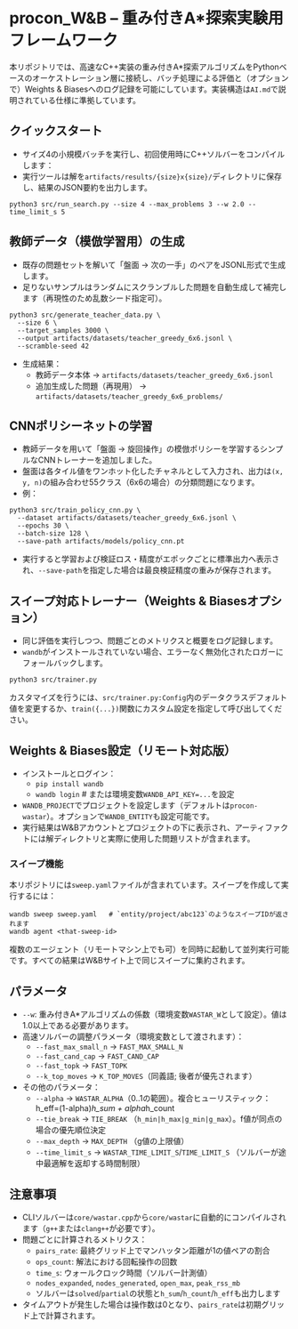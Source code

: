 # procon_W&B – 重み付きA*探索実験用フレームワーク

本リポジトリでは、高速なC++実装の重み付きA*探索アルゴリズムをPythonベースのオーケストレーション層に接続し、バッチ処理による評価と（オプションで）Weights & Biasesへのログ記録を可能にしています。実装構造は`AI.md`で説明されている仕様に準拠しています。

## クイックスタート

- サイズ4の小規模バッチを実行し、初回使用時にC++ソルバーをコンパイルします：
- 実行ツールは解を`artifacts/results/{size}x{size}/`ディレクトリに保存し、結果のJSON要約を出力します。

```
python3 src/run_search.py --size 4 --max_problems 3 --w 2.0 --time_limit_s 5
```

## 教師データ（模倣学習用）の生成

- 既存の問題セットを解いて「盤面 → 次の一手」のペアをJSONL形式で生成します。
- 足りないサンプルはランダムにスクランブルした問題を自動生成して補完します（再現性のため乱数シード指定可）。

```
python3 src/generate_teacher_data.py \
  --size 6 \
  --target_samples 3000 \
  --output artifacts/datasets/teacher_greedy_6x6.jsonl \
  --scramble-seed 42
```

- 生成結果：
  - 教師データ本体 → `artifacts/datasets/teacher_greedy_6x6.jsonl`
  - 追加生成した問題（再現用） → `artifacts/datasets/teacher_greedy_6x6_problems/`

## CNNポリシーネットの学習

- 教師データを用いて「盤面 → 旋回操作」の模倣ポリシーを学習するシンプルなCNNトレーナーを追加しました。
- 盤面は各タイル値をワンホット化したチャネルとして入力され、出力は`(x, y, n)`の組み合わせ55クラス（6x6の場合）の分類問題になります。
- 例：

```
python3 src/train_policy_cnn.py \
  --dataset artifacts/datasets/teacher_greedy_6x6.jsonl \
  --epochs 30 \
  --batch-size 128 \
  --save-path artifacts/models/policy_cnn.pt
```

- 実行すると学習および検証ロス・精度がエポックごとに標準出力へ表示され、`--save-path`を指定した場合は最良検証精度の重みが保存されます。

## スイープ対応トレーナー（Weights & Biasesオプション）

- 同じ評価を実行しつつ、問題ごとのメトリクスと概要をログ記録します。
- `wandb`がインストールされていない場合、エラーなく無効化されたロガーにフォールバックします。

```
python3 src/trainer.py
```

カスタマイズを行うには、`src/trainer.py:Config`内のデータクラスデフォルト値を変更するか、`train({...})`関数にカスタム設定を指定して呼び出してください。

## Weights & Biases設定（リモート対応版）

- インストールとログイン：
  - `pip install wandb`
  - `wandb login`  # または環境変数`WANDB_API_KEY=...`を設定
- `WANDB_PROJECT`でプロジェクトを設定します（デフォルトは`procon-wastar`）。オプションで`WANDB_ENTITY`も設定可能です。
- 実行結果はW&Bアカウントとプロジェクトの下に表示され、アーティファクトには解ディレクトリと実際に使用した問題リストが含まれます。

### スイープ機能

本リポジトリには`sweep.yaml`ファイルが含まれています。スイープを作成して実行するには：

```
wandb sweep sweep.yaml   # `entity/project/abc123`のようなスイープIDが返されます
wandb agent <that-sweep-id>
```

複数のエージェント（リモートマシン上でも可）を同時に起動して並列実行可能です。すべての結果はW&Bサイト上で同じスイープに集約されます。

## パラメータ

- `--w`: 重み付きA*アルゴリズムの係数（環境変数`WASTAR_W`として設定）。値は1.0以上である必要があります。
- 高速ソルバーの調整パラメータ（環境変数として渡されます）：
  - `--fast_max_small_n` → `FAST_MAX_SMALL_N`
  - `--fast_cand_cap` → `FAST_CAND_CAP`
  - `--fast_topk` → `FAST_TOPK`
  - `--k_top_moves` → `K_TOP_MOVES`（同義語; 後者が優先されます）
- その他のパラメータ：
  - `--alpha` → `WASTAR_ALPHA`（0..1の範囲）。複合ヒューリスティック：h_eff=(1-alpha)*h_sum + alpha*h_count
  - `--tie_break` → `TIE_BREAK` （`h_min|h_max|g_min|g_max`）。f値が同点の場合の優先順位決定
  - `--max_depth` → `MAX_DEPTH` （g値の上限値）
  - `--time_limit_s` → `WASTAR_TIME_LIMIT_S`/`TIME_LIMIT_S` （ソルバーが途中最適解を返却する時間制限）

## 注意事項

- CLIソルバーは`core/wastar.cpp`から`core/wastar`に自動的にコンパイルされます（`g++`または`clang++`が必要です）。
- 問題ごとに計算されるメトリクス：
  - `pairs_rate`: 最終グリッド上でマンハッタン距離が1の値ペアの割合
  - `ops_count`: 解法における回転操作の回数
  - `time_s`: ウォールクロック時間（ソルバー計測値）
  - `nodes_expanded`, `nodes_generated`, `open_max`, `peak_rss_mb`
  - ソルバーは`solved`/`partial`の状態と`h_sum`/`h_count`/`h_eff`も出力します
- タイムアウトが発生した場合は操作数は0となり、`pairs_rate`は初期グリッド上で計算されます。
